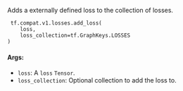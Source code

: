 Adds a externally defined loss to the collection of losses.

```
 tf.compat.v1.losses.add_loss(
    loss,
    loss_collection=tf.GraphKeys.LOSSES
)
```
#### Args:
- `loss`: A `loss` `Tensor`.
- `loss_collection`: Optional collection to add the loss to.

